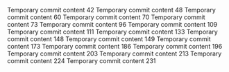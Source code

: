 Temporary commit content 42
Temporary commit content 48
Temporary commit content 60
Temporary commit content 70
Temporary commit content 73
Temporary commit content 96
Temporary commit content 109
Temporary commit content 111
Temporary commit content 133
Temporary commit content 148
Temporary commit content 149
Temporary commit content 173
Temporary commit content 186
Temporary commit content 196
Temporary commit content 203
Temporary commit content 213
Temporary commit content 224
Temporary commit content 231
